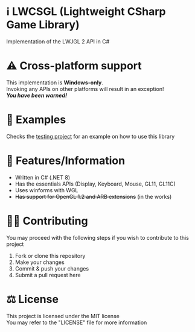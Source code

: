 # ℹ LWCSGL (Lightweight CSharp Game Library)
Implementation of the LWJGL 2 API in C# 

# ⚠ Cross-platform support
This implementation is **Windows-only**.<br>
Invoking any APIs on other platforms will result in an exception!<br>
***You have been warned!***

# 🤔 Examples
Checks the [testing project](https://github.com/vlOd2/LWCSGL/tree/main/LWCSGL-Test) for an example on how to use this library

# 📌 Features/Information
- Written in C# (.NET 8)
- Has the essentials APIs (Display, Keyboard, Mouse, GL11, GL11C)
- Uses winforms with WGL
- ~~Has support for OpenGL 1.2 and ARB extensions~~ (in the works)
  
# 👨‍💻 Contributing
You may proceed with the following steps if you wish to contribute to this project

1. Fork or clone this repository
2. Make your changes
3. Commit & push your changes
4. Submit a pull request here

# ⚖ License
This project is licensed under the MIT license
<br>
You may refer to the "LICENSE" file for more information
